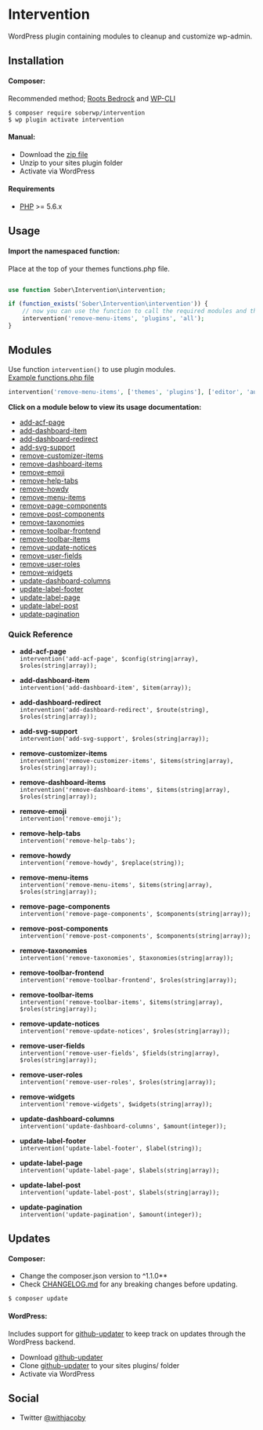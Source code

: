 # Intervention

WordPress plugin containing modules to cleanup and customize wp-admin.

## Installation

#### Composer:

Recommended method; [Roots Bedrock](https://roots.io/bedrock/) and [WP-CLI](http://wp-cli.org/)
```shell
$ composer require soberwp/intervention
$ wp plugin activate intervention
```

#### Manual:

* Download the [zip file](https://github.com/soberwp/intervention/archive.master.zip)
* Unzip to your sites plugin folder
* Activate via WordPress

#### Requirements

* [PHP](http://php.net/manual/en/install.php) >= 5.6.x

## Usage

#### Import the namespaced function:

Place at the top of your themes functions.php file.
```php

use function Sober\Intervention\intervention;

if (function_exists('Sober\Intervention\intervention')) {
    // now you can use the function to call the required modules and their params
    intervention('remove-menu-items', 'plugins', 'all');
}
```

## Modules

Use function `intervention()` to use plugin modules.<br>
[Example functions.php file](.github/functions.php.md)

```php
intervention('remove-menu-items', ['themes', 'plugins'], ['editor', 'author']);
```

**Click on a module below to view its usage documentation:**

* [add-acf-page](.github/add-acf-page.md)
* [add-dashboard-item](.github/add-dashboard-item.md)
* [add-dashboard-redirect](.github/add-dashboard-item.md)
* [add-svg-support](.github/add-svg-support.md)
* [remove-customizer-items](.github/remove-customizer-items.md)
* [remove-dashboard-items](.github/remove-dashboard-items.md)
* [remove-emoji](.github/remove-emoji.md)
* [remove-help-tabs](.github/remove-help-tabs.md)
* [remove-howdy](.github/remove-howdy.md)
* [remove-menu-items](.github/remove-menu-items.md)
* [remove-page-components](.github/remove-page-components.md)
* [remove-post-components](.github/remove-post-components.md)
* [remove-taxonomies](.github/remove-taxonomies.md)
* [remove-toolbar-frontend](.github/remove-toolbar-frontend.md)
* [remove-toolbar-items](.github/remove-toolbar-items.md)
* [remove-update-notices](.github/remove-update-notices.md)
* [remove-user-fields](.github/remove-user-fields.md)
* [remove-user-roles](.github/remove-user-roles.md)
* [remove-widgets](.github/remove-widgets.md)
* [update-dashboard-columns](.github/update-dashboard-columns.md)
* [update-label-footer](.github/update-label-footer.md)
* [update-label-page](.github/update-label-page.md)
* [update-label-post](.github/update-label-post.md)
* [update-pagination](.github/update-pagination.md)

### Quick Reference

* **add-acf-page**<br>
`intervention('add-acf-page', $config(string|array), $roles(string|array));`

* **add-dashboard-item**<br>
`intervention('add-dashboard-item', $item(array));`

* **add-dashboard-redirect**<br>
`intervention('add-dashboard-redirect', $route(string), $roles(string|array));`

* **add-svg-support**<br>
`intervention('add-svg-support', $roles(string|array));`

* **remove-customizer-items**<br>
`intervention('remove-customizer-items', $items(string|array), $roles(string|array));`

* **remove-dashboard-items**<br>
`intervention('remove-dashboard-items', $items(string|array), $roles(string|array));`

* **remove-emoji**<br>
`intervention('remove-emoji');`

* **remove-help-tabs**<br>
`intervention('remove-help-tabs');`

* **remove-howdy**<br>
`intervention('remove-howdy', $replace(string));`

* **remove-menu-items**<br>
`intervention('remove-menu-items', $items(string|array), $roles(string|array));`

* **remove-page-components**<br>
`intervention('remove-page-components', $components(string|array));`

* **remove-post-components**<br>
`intervention('remove-post-components', $components(string|array));`

* **remove-taxonomies**<br>
`intervention('remove-taxonomies', $taxonomies(string|array));`

* **remove-toolbar-frontend**<br>
`intervention('remove-toolbar-frontend', $roles(string|array));`

* **remove-toolbar-items**<br>
`intervention('remove-toolbar-items', $items(string|array), $roles(string|array));`

* **remove-update-notices**<br>
`intervention('remove-update-notices', $roles(string|array));`

* **remove-user-fields**<br>
`intervention('remove-user-fields', $fields(string|array), $roles(string|array));`

* **remove-user-roles**<br>
`intervention('remove-user-roles', $roles(string|array));`

* **remove-widgets**<br>
`intervention('remove-widgets', $widgets(string|array));`

* **update-dashboard-columns**<br>
`intervention('update-dashboard-columns', $amount(integer));`

* **update-label-footer**<br>
`intervention('update-label-footer', $label(string));`

* **update-label-page**<br>
`intervention('update-label-page', $labels(string|array));`

* **update-label-post**<br>
`intervention('update-label-post', $labels(string|array));`

* **update-pagination**<br>
`intervention('update-pagination', $amount(integer));`

## Updates

#### Composer:

* Change the composer.json version to ^1.1.0**<br>
* Check [CHANGELOG.md](CHANGELOG.md) for any breaking changes before updating.

```shell
$ composer update
```

#### WordPress:

Includes support for [github-updater](https://github.com/afragen/github-updater) to keep track on updates through the WordPress backend.
* Download [github-updater](https://github.com/afragen/github-updater)
* Clone [github-updater](https://github.com/afragen/github-updater) to your sites plugins/ folder
* Activate via WordPress

## Social

* Twitter [@withjacoby](https://twitter.com/withjacoby)
